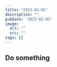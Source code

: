 ```yaml
---
title: "2023-02-05"
description: ""
pubDate: "2023-02-05"
image:
  alt: ""
  src: ""
tags: []
---
```


## Do something
